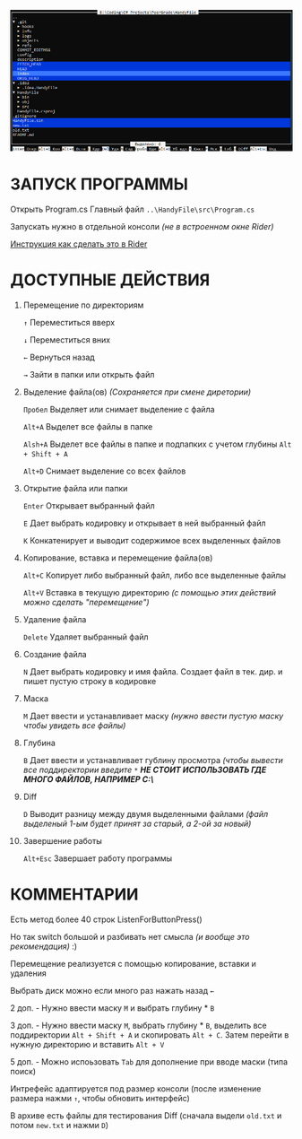 ![Скриншот программы](preview.png)

# ЗАПУСК ПРОГРАММЫ


Открыть Program.cs
Главный файл
`..\HandyFile\src\Program.cs`

Запускать нужно в отдельной консоли *(не в встроенном окне Rider)*

[Инструкция как сделать это в Rider](https://i.imgur.com/pRQ5Hoc.gif)


# ДОСТУПНЫЕ ДЕЙСТВИЯ


1. Перемещение по директориям

      `↑` Переместиться вверх
      
      `↓` Переместиться вних
      
      `←` Вернуться назад
      
      `→` Зайти в папки или открыть файл

2. Выделение файла(ов) *(Сохраняется при смене диретории)*

      `Пробел` Выделяет или снимает выделение с файла
      
      `Alt+A` Выделет все файлы в папке
      
      `Alsh+A` Выделет все файлы в папке и подпапких с учетом глубины `Alt + Shift + A`
      
      `Alt+D` Снимает выделение со всех файлов
      
3. Открытие файла или папки

      `Enter` Открывает выбранный файл
      
      `E` Дает выбрать кодировку и открывает в ней выбранный файл
      
      `K` Конкатенирует и выводит содержимое всех выделенных файлов

4. Копирование, вставка и перемещение файла(ов)

      `Alt+C` Копирует либо выбранный файл, либо все выделенные файлы
      
      `Alt+V` Вставка в текущую директорию *(с помощью этих действий можно сделать "перемещение")*

5. Удаление файла

      `Delete` Удаляет выбранный файл

6. Создание файла

      `N` Дает выбрать кодировку и имя файла. Создает файл в тек. дир. и пишет пустую строку в кодировке

7. Маска

      `M` Дает ввести и устанавливает маску *(нужно ввести пустую маску чтобы увидеть все файлы)*

8. Глубина

      `B` Дает ввести и устанавливает гублину просмотра *(чтобы вывести все поддиректории введите `*` **НЕ СТОИТ ИСПОЛЬЗОВАТЬ ГДЕ МНОГО ФАЙЛОВ, НАПРИМЕР C:\\***

9. Diff

      `D` Выводит разницу между двумя выделенными файлами *(файл выделеный 1-ым будет принят за старый, а 2-ой за новый)*


10. Завершение работы

     `Alt+Esc` Завершает работу программы


# КОММЕНТАРИИ


Есть метод более 40 строк ListenForButtonPress()

Но так switch большой и разбивать нет смысла *(и вообще это рекомендация)*  :)

Перемещение реализуется с помощью копирование, вставки и удаления

Выбрать диск можно если много раз нажать назад `←`

2 доп. - Нужно ввести маску `M` и выбрать глубину * `B`

3 доп. - Нужно ввести маску `M`, выбрать глубину * `B`, выделить все поддиректории `Alt + Shift + A` и скопировать `Alt + C`. Затем перейти в нужную директорию и вставить `Alt + V`

5 доп. - Можно испоьзовать `Tab` для дополнение при вводе маски (типа поиск)

Интрефейс адаптируется под размер консоли (после изменение размера нажми `↑`, чтобы обновить интерфейс)

В архиве есть файлы для тестирования Diff (сначала выдели `old.txt` и потом `new.txt` и нажми `D`)
